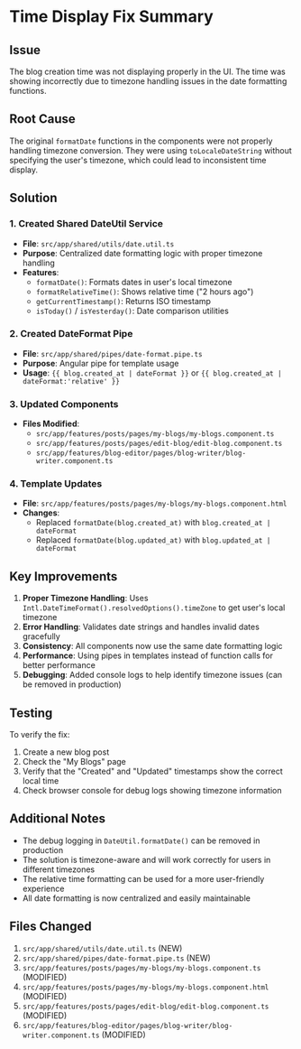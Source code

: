 # Time Display Fix Summary

## Issue
The blog creation time was not displaying properly in the UI. The time was showing incorrectly due to timezone handling issues in the date formatting functions.

## Root Cause
The original `formatDate` functions in the components were not properly handling timezone conversion. They were using `toLocaleDateString` without specifying the user's timezone, which could lead to inconsistent time display.

## Solution

### 1. Created Shared DateUtil Service
- **File**: `src/app/shared/utils/date.util.ts`
- **Purpose**: Centralized date formatting logic with proper timezone handling
- **Features**:
  - `formatDate()`: Formats dates in user's local timezone
  - `formatRelativeTime()`: Shows relative time ("2 hours ago")
  - `getCurrentTimestamp()`: Returns ISO timestamp
  - `isToday()` / `isYesterday()`: Date comparison utilities

### 2. Created DateFormat Pipe
- **File**: `src/app/shared/pipes/date-format.pipe.ts`
- **Purpose**: Angular pipe for template usage
- **Usage**: `{{ blog.created_at | dateFormat }}` or `{{ blog.created_at | dateFormat:'relative' }}`

### 3. Updated Components
- **Files Modified**:
  - `src/app/features/posts/pages/my-blogs/my-blogs.component.ts`
  - `src/app/features/posts/pages/edit-blog/edit-blog.component.ts`
  - `src/app/features/blog-editor/pages/blog-writer/blog-writer.component.ts`

### 4. Template Updates
- **File**: `src/app/features/posts/pages/my-blogs/my-blogs.component.html`
- **Changes**: 
  - Replaced `formatDate(blog.created_at)` with `blog.created_at | dateFormat`
  - Replaced `formatDate(blog.updated_at)` with `blog.updated_at | dateFormat`

## Key Improvements

1. **Proper Timezone Handling**: Uses `Intl.DateTimeFormat().resolvedOptions().timeZone` to get user's local timezone
2. **Error Handling**: Validates date strings and handles invalid dates gracefully
3. **Consistency**: All components now use the same date formatting logic
4. **Performance**: Using pipes in templates instead of function calls for better performance
5. **Debugging**: Added console logs to help identify timezone issues (can be removed in production)

## Testing

To verify the fix:
1. Create a new blog post
2. Check the "My Blogs" page
3. Verify that the "Created" and "Updated" timestamps show the correct local time
4. Check browser console for debug logs showing timezone information

## Additional Notes

- The debug logging in `DateUtil.formatDate()` can be removed in production
- The solution is timezone-aware and will work correctly for users in different timezones
- The relative time formatting can be used for a more user-friendly experience
- All date formatting is now centralized and easily maintainable

## Files Changed

1. `src/app/shared/utils/date.util.ts` (NEW)
2. `src/app/shared/pipes/date-format.pipe.ts` (NEW)
3. `src/app/features/posts/pages/my-blogs/my-blogs.component.ts` (MODIFIED)
4. `src/app/features/posts/pages/my-blogs/my-blogs.component.html` (MODIFIED)
5. `src/app/features/posts/pages/edit-blog/edit-blog.component.ts` (MODIFIED)
6. `src/app/features/blog-editor/pages/blog-writer/blog-writer.component.ts` (MODIFIED)


